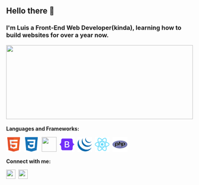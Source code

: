 ## Hello there 👋
  ### I'm Luis a Front-End Web Developer(kinda), learning how to build websites for over a year now.   
<img src="https://vincentgarreau.com/particles.js/assets/img/kbLd9vb_new.gif"  width="100%" height="200px"/>  

<!-- ### 🌱  Things that I'm currently working on: 
* -->

 **Languages and Frameworks:**
 <p align="left">
  <code><img src="https://github.com/devicons/devicon/blob/master/icons/html5/html5-original.svg" width="40" height="40" /></code>&nbsp;
  <code><img src="https://github.com/devicons/devicon/blob/master/icons/css3/css3-plain.svg" width="40" height="40" /></code>&nbsp;
  <code><img src="https://github.com/abranhe/programming-languages-logos/blob/master/src/javascript/javascript_48x48.png"  width="40" height="40"/></code>&nbsp;
  <code><img src="https://github.com/devicons/devicon/blob/master/icons/bootstrap/bootstrap-plain.svg" width="40" height="40" /></code>&nbsp;
  <code><img src="https://github.com/devicons/devicon/blob/master/icons/jquery/jquery-original.svg" width="40" height="40" /></code>&nbsp;
  <code><img src="https://github.com/devicons/devicon/blob/master/icons/react/react-original.svg" width="40" height="40" /></code>&nbsp;
  <code><img src="https://github.com/devicons/devicon/blob/master/icons/php/php-original.svg" width="40" height="40" /></code>&nbsp;
  
 </p>

 
 
 **Connect with me:** &nbsp;
 
 <a href="https://https://www.linkedin.com/in/luis-gudmalin-8b0349195/"><img src="https://img.icons8.com/android/linkedin.png" height="25px" width="25px"/></a>&nbsp;
 <a href="https://twitter.com/leewseea"><img src="https://img.icons8.com/android/twitter.png" height="25px" width="25px"/></a>&nbsp;

<!--
**lewsea/lewsea** is a ✨ _special_ ✨ repository because its `README.md` (this file) appears on your GitHub profile.

Here are some ideas to get you started:
- 🔭 I’m currently working on FrontEnd Mentor and FreeCodeCamp Challenges.
- 🌱 I’m currently learning ...
- 👯 I’m looking to collaborate on ...
- 🤔 I’m looking for help with ...
- 💬 Ask me about ...
- 📫 How to reach me: ...
- 😄 Pronouns: ...
-  ...💼
-->
